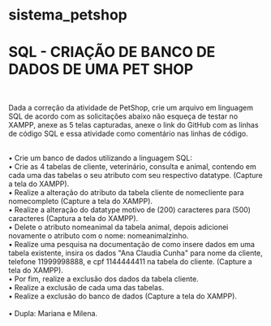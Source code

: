 # sistema_petshop

<h1>SQL - CRIAÇÃO DE BANCO DE DADOS DE UMA PET SHOP</h1><br>

Dada a correção da atividade de PetShop, crie um arquivo em linguagem SQL de acordo com as solicitações abaixo não esqueça de testar no XAMPP, anexe as 5 telas capturadas, anexe o link do GitHub com as linhas de código SQL e essa atividade como comentário nas linhas de código.<br><br>

• Crie um banco de dados utilizando a linguagem SQL:<br>
• Crie as 4 tabelas de cliente, veterinário, consulta e animal, contendo em cada uma das tabelas o seu atributo com seu respectivo datatype. (Capture a tela do XAMPP).<br>
• Realize a alteração do atributo da tabela cliente de nomecliente para nomecompleto (Capture a tela do XAMPP).<br>
• Realize a alteração do datatype motivo de (200) caracteres para (500) caracteres (Captura a tela do XAMPP).<br>
• Delete o atributo nomeanimal da tabela animal, depois adicionei novamente o atributo com o nome: nomeanimalzinho.<br>
• Realize uma pesquisa na documentação de como insere dados em uma tabela existente, insira os dados "Ana Claudia Cunha" para nome da cliente, telefone 11999998888, e cpf 1144444411 na tabela do cliente. (Capture a tela do XAMPP).<br>
• Por fim, realize a exclusão dos dados da tabela cliente.<br>
• Realize a exclusão de cada uma das tabelas.<br>
• Realize a exclusão do banco de dados (Capture a tela do XAMPP).<br><br>
• Dupla: Mariana e Milena.
